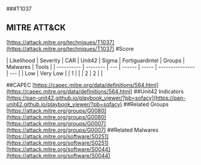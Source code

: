 ###T1037
## MITRE ATT&CK
[https://attack.mitre.org/techniques/T1037](https://attack.mitre.org/techniques/T1037)
#Score

| Likelihood | Severity | CAR | Unit42 | Sigma | Fortiguardintel | Groups | Malwares | Tools |
| ---------- | -------- | --- | ------ | ----- | --------------- | ---  |
| Low | Very Low |   | 1 |   |   | 2 | 2 |   |

##CAPEC
[https://capec.mitre.org/data/definitions/564.html](https://capec.mitre.org/data/definitions/564.html)
[]()
##Unit42 Indicators
[https://pan-unit42.github.io/playbook_viewer/?pb=sofacy](https://pan-unit42.github.io/playbook_viewer/?pb=sofacy)
[]()
##Related Groups
[https://attack.mitre.org/groups/G0080](https://attack.mitre.org/groups/G0080)
[https://attack.mitre.org/groups/G0007](https://attack.mitre.org/groups/G0007)
[]()
##Related Malwares
[https://attack.mitre.org/software/S0251](https://attack.mitre.org/software/S0251)
[https://attack.mitre.org/software/S0044](https://attack.mitre.org/software/S0044)
[]()
